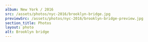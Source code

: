 ```yaml
---
album: New York / 2016
src: /assets/photos/nyc-2016/brooklyn-bridge.jpg
previewSrc: /assets/photos/nyc-2016/brooklyn-bridge-preview.jpg
section_title: Photos
layout: photo
alt: Brooklyn bridge
---
```

